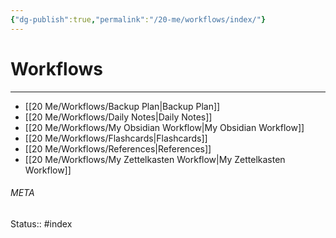 ```yaml
---
{"dg-publish":true,"permalink":"/20-me/workflows/index/"}
---
```


# Workflows
---
- [[20 Me/Workflows/Backup Plan\|Backup Plan]]
- [[20 Me/Workflows/Daily Notes\|Daily Notes]]
- [[20 Me/Workflows/My Obsidian Workflow\|My Obsidian Workflow]]
- [[20 Me/Workflows/Flashcards\|Flashcards]]
- [[20 Me/Workflows/References\|References]]
- [[20 Me/Workflows/My Zettelkasten Workflow\|My Zettelkasten Workflow]]





###### META
Status:: #index
